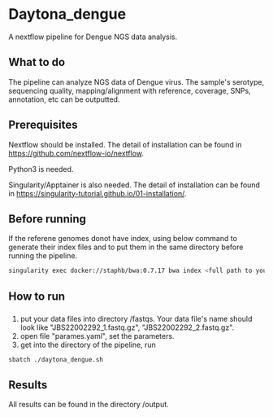# Daytona_dengue
A nextflow pipeline for Dengue NGS data analysis. 

## What to do
The pipeline can analyze NGS data of Dengue virus. The sample's serotype, sequencing quality, mapping/alignment with reference, coverage, SNPs, annotation, etc can be outputted.  

## Prerequisites
Nextflow should be installed. The detail of installation can be found in https://github.com/nextflow-io/nextflow.

Python3 is needed.

Singularity/Apptainer is also needed. The detail of installation can be found in https://singularity-tutorial.github.io/01-installation/.

## Before running
If the referene genomes donot have index, using below command to generate their index files and to put them in the same directory before running the pipeline.
```bash
singularity exec docker://staphb/bwa:0.7.17 bwa index <full path to your genome fasta file> 
```
         
## How to run
### 
1. put your data files into directory /fastqs. Your data file's name should look like "JBS22002292_1.fastq.gz", "JBS22002292_2.fastq.gz".
2. open file "parames.yaml", set the parameters. 
3. get into the directory of the pipeline, run 
```bash
sbatch ./daytona_dengue.sh
```

## Results
All results can be found in the directory /output.

